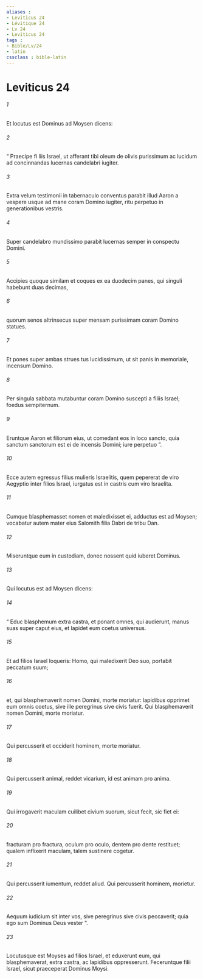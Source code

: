 ```yaml
---
aliases : 
- Leviticus 24
- Lévitique 24
- Lv 24
- Leviticus 24
tags : 
- Bible/Lv/24
- latin
cssclass : bible-latin
---
```


# Leviticus 24

###### 1
Et locutus est Dominus ad Moysen dicens: 
###### 2
“ Praecipe fi liis Israel, ut afferant tibi oleum de olivis purissimum ac lucidum ad concinnandas lucernas candelabri iugiter. 
###### 3
Extra velum testimonii in tabernaculo conventus parabit illud Aaron a vespere usque ad mane coram Domino iugiter, ritu perpetuo in generationibus vestris. 
###### 4
Super candelabro mundissimo parabit lucernas semper in conspectu Domini.
###### 5
Accipies quoque similam et coques ex ea duodecim panes, qui singuli habebunt duas decimas, 
###### 6
quorum senos altrinsecus super mensam purissimam coram Domino statues. 
###### 7
Et pones super ambas strues tus lucidissimum, ut sit panis in memoriale, incensum Domino. 
###### 8
Per singula sabbata mutabuntur coram Domino suscepti a filiis Israel; foedus sempiternum. 
###### 9
Eruntque Aaron et filiorum eius, ut comedant eos in loco sancto, quia sanctum sanctorum est ei de incensis Domini; iure perpetuo ”.
###### 10
Ecce autem egressus filius mulieris Israelitis, quem pepererat de viro Aegyptio inter filios Israel, iurgatus est in castris cum viro Israelita. 
###### 11
Cumque blasphemasset nomen et maledixisset ei, adductus est ad Moysen; vocabatur autem mater eius Salomith filia Dabri de tribu Dan. 
###### 12
Miseruntque eum in custodiam, donec nossent quid iuberet Dominus. 
###### 13
Qui locutus est ad Moysen dicens: 
###### 14
“ Educ blasphemum extra castra, et ponant omnes, qui audierunt, manus suas super caput eius, et lapidet eum coetus universus. 
###### 15
Et ad filios Israel loqueris: Homo, qui maledixerit Deo suo, portabit peccatum suum; 
###### 16
et, qui blasphemaverit nomen Domini, morte moriatur: lapidibus opprimet eum omnis coetus, sive ille peregrinus sive civis fuerit. Qui blasphemaverit nomen Domini, morte moriatur.
###### 17
Qui percusserit et occiderit hominem, morte moriatur.
###### 18
Qui percusserit animal, reddet vicarium, id est animam pro anima.
###### 19
Qui irrogaverit maculam cuilibet civium suorum, sicut fecit, sic fiet ei: 
###### 20
fracturam pro fractura, oculum pro oculo, dentem pro dente restituet; qualem inflixerit maculam, talem sustinere cogetur.
###### 21
Qui percusserit iumentum, reddet aliud. Qui percusserit hominem, morietur. 
###### 22
Aequum iudicium sit inter vos, sive peregrinus sive civis peccaverit; quia ego sum Dominus Deus vester ”.
###### 23
Locutusque est Moyses ad filios Israel, et eduxerunt eum, qui blasphemaverat, extra castra, ac lapidibus oppresserunt. Feceruntque filii Israel, sicut praeceperat Dominus Moysi.
